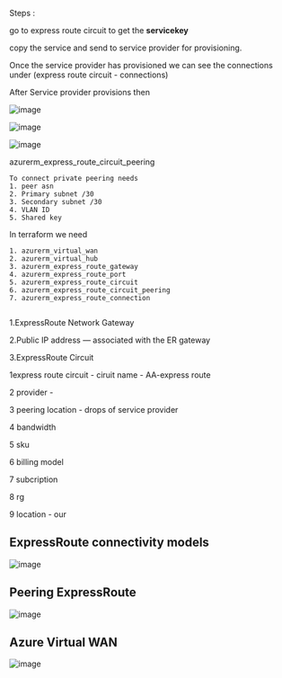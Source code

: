 
Steps :

go to express route circuit to get the __servicekey__

copy the service and send to service provider for provisioning.

Once the service provider has provisioned we can see the connections under (express route circuit - connections)





After Service provider provisions then

![image](https://user-images.githubusercontent.com/33985509/124996733-bf33a780-e049-11eb-8d9e-812023afb5dc.png)

![image](https://user-images.githubusercontent.com/33985509/124996900-0fab0500-e04a-11eb-9ed2-15ada54145eb.png)

![image](https://user-images.githubusercontent.com/33985509/124996967-27828900-e04a-11eb-9482-4356bf3f0fcc.png)




azurerm_express_route_circuit_peering
~~~
To connect private peering needs 
1. peer asn 
2. Primary subnet /30 
3. Secondary subnet /30
4. VLAN ID 
5. Shared key 
~~~


In terraform we need

~~~
1. azurerm_virtual_wan
2. azurerm_virtual_hub
3. azurerm_express_route_gateway
4. azurerm_express_route_port
5. azurerm_express_route_circuit
6. azurerm_express_route_circuit_peering
7. azurerm_express_route_connection


~~~






1.ExpressRoute Network Gateway

2.Public IP address — associated with the ER gateway

3.ExpressRoute Circuit



1express route circuit - ciruit name - AA-express route

2 provider - 

3 peering location - drops of service provider

4 bandwidth

5 sku

6 billing model

7 subcription

8 rg

9 location - our






## ExpressRoute connectivity models

![image](https://user-images.githubusercontent.com/33985509/124996003-89da8a00-e048-11eb-832f-56d609ab0d93.png)

## Peering ExpressRoute

![image](https://user-images.githubusercontent.com/33985509/124996139-be4e4600-e048-11eb-90a0-dafc1e4d56cd.png)


## Azure Virtual WAN

![image](https://user-images.githubusercontent.com/33985509/124997897-be9c1080-e04b-11eb-8734-f356b39c5f0d.png)
